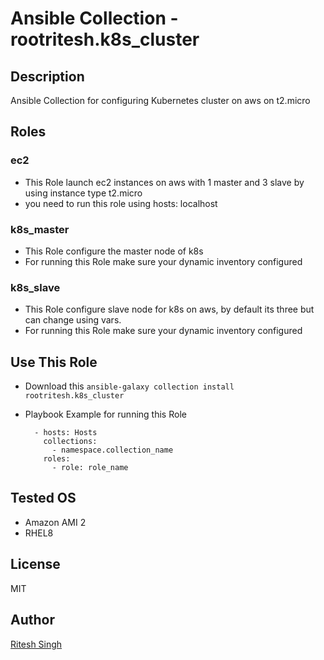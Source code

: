 # Ansible Collection - rootritesh.k8s_cluster

## Description
Ansible Collection for configuring Kubernetes cluster on aws on t2.micro 

## Roles
### ec2
* This Role launch ec2 instances on aws with 1 master and 3 slave by using instance type t2.micro
* you need to run this role using hosts: localhost

### k8s_master
* This Role configure the master node of k8s
* For running this Role make sure your dynamic inventory configured

### k8s_slave 
* This Role configure slave node for k8s on aws, by default its three but can change using vars.
* For running this Role make sure your dynamic inventory configured

## Use This Role
* Download this `ansible-galaxy collection install rootritesh.k8s_cluster`
* Playbook Example for running this Role
		
		- hosts: Hosts
		  collections:
		    - namespace.collection_name
		  roles:
		    - role: role_name

## Tested OS
* Amazon AMI 2
* RHEL8

## License
MIT

## Author
[Ritesh Singh](https://www.linkedin.com/in/rootritesh/)



